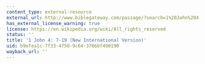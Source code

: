 ```yaml
---
content_type: external-resource
external_url: http://www.biblegateway.com/passage/?search=1%20John%204:%207-19&version=NIV
has_external_license_warning: true
license: https://en.wikipedia.org/wiki/All_rights_reserved
status: ''
title: '1 John 4: 7-19 (New International Version)'
uid: b9efea1c-7f33-4f50-9c64-3766bf490190
wayback_url: ''
---
```

